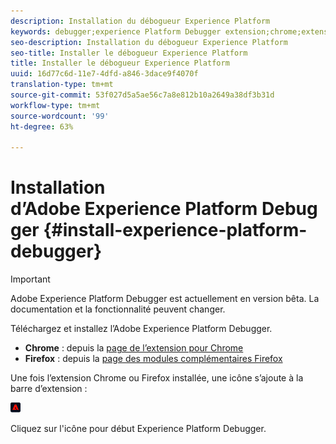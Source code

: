 ```yaml
---
description: Installation du débogueur Experience Platform
keywords: debugger;experience Platform Debugger extension;chrome;extension;install
seo-description: Installation du débogueur Experience Platform
seo-title: Installer le débogueur Experience Platform
title: Installer le débogueur Experience Platform
uuid: 16d77c6d-11e7-4dfd-a846-3dace9f4070f
translation-type: tm+mt
source-git-commit: 53f027d5a5ae56c7a8e812b10a2649a38df3b31d
workflow-type: tm+mt
source-wordcount: '99'
ht-degree: 63%

---
```



# Installation d’Adobe Experience Platform Debugger {#install-experience-platform-debugger}

>[!IMPORTANT]
>
>Adobe Experience Platform Debugger est actuellement en version bêta. La documentation et la fonctionnalité peuvent changer.

Téléchargez et installez l’Adobe Experience Platform Debugger.

* **Chrome** : depuis la [page de l’extension pour Chrome](https://chrome.google.com/webstore/detail/adobe-experience-cloud-de/ocdmogmohccmeicdhlhhgepeaijenapj)
* **Firefox** : depuis la [page des modules complémentaires Firefox](https://addons.mozilla.org/fr/firefox/addon/adobe-experience-platform-dbg/)

Une fois l’extension Chrome ou Firefox installée, une icône s’ajoute à la barre d’extension :

![](assets/start-icon.jpg)

Cliquez sur l&#39;icône pour début Experience Platform Debugger.

